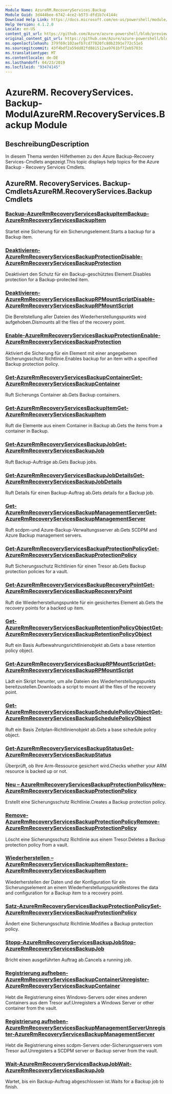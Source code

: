 ```yaml
---
Module Name: AzureRM.RecoveryServices.Backup
Module Guid: 3d444bee-6742-4ce2-b573-dfd1b7c4144c
Download Help Link: https://docs.microsoft.com/en-us/powershell/module/azurerm.recoveryservices.backup
Help Version: 4.1.2.0
Locale: en-US
content_git_url: https://github.com/Azure/azure-powershell/blob/preview/src/ResourceManager/RecoveryServices/Commands.RecoveryServices.Backup/help/AzureRM.RecoveryServices.Backup.md
original_content_git_url: https://github.com/Azure/azure-powershell/blob/preview/src/ResourceManager/RecoveryServices/Commands.RecoveryServices.Backup/help/AzureRM.RecoveryServices.Backup.md
ms.openlocfilehash: 379f69c102aefb7cd77820fc80b2391e772c51e5
ms.sourcegitcommit: 43f4bdf2a59dd82fd881512aa9761bf72eb5703c
ms.translationtype: MT
ms.contentlocale: de-DE
ms.lasthandoff: 04/23/2019
ms.locfileid: "93474145"
---
```

# <span data-ttu-id="c34ea-101">AzureRM. RecoveryServices. Backup-Modul</span><span class="sxs-lookup"><span data-stu-id="c34ea-101">AzureRM.RecoveryServices.Backup Module</span></span>
## <span data-ttu-id="c34ea-102">Beschreibung</span><span class="sxs-lookup"><span data-stu-id="c34ea-102">Description</span></span>
<span data-ttu-id="c34ea-103">In diesem Thema werden Hilfethemen zu den Azure Backup-Recovery Services-Cmdlets angezeigt.</span><span class="sxs-lookup"><span data-stu-id="c34ea-103">This topic displays help topics for the Azure Backup - Recovery Services Cmdlets.</span></span>

## <span data-ttu-id="c34ea-104">AzureRM. RecoveryServices. Backup-Cmdlets</span><span class="sxs-lookup"><span data-stu-id="c34ea-104">AzureRM.RecoveryServices.Backup Cmdlets</span></span>
### [<span data-ttu-id="c34ea-105">Backup-AzureRmRecoveryServicesBackupItem</span><span class="sxs-lookup"><span data-stu-id="c34ea-105">Backup-AzureRmRecoveryServicesBackupItem</span></span>](Backup-AzureRmRecoveryServicesBackupItem.md)
<span data-ttu-id="c34ea-106">Startet eine Sicherung für ein Sicherungselement.</span><span class="sxs-lookup"><span data-stu-id="c34ea-106">Starts a backup for a Backup item.</span></span>

### [<span data-ttu-id="c34ea-107">Deaktivieren-AzureRmRecoveryServicesBackupProtection</span><span class="sxs-lookup"><span data-stu-id="c34ea-107">Disable-AzureRmRecoveryServicesBackupProtection</span></span>](Disable-AzureRmRecoveryServicesBackupProtection.md)
<span data-ttu-id="c34ea-108">Deaktiviert den Schutz für ein Backup-geschütztes Element.</span><span class="sxs-lookup"><span data-stu-id="c34ea-108">Disables protection for a Backup-protected item.</span></span>

### [<span data-ttu-id="c34ea-109">Deaktivieren-AzureRmRecoveryServicesBackupRPMountScript</span><span class="sxs-lookup"><span data-stu-id="c34ea-109">Disable-AzureRmRecoveryServicesBackupRPMountScript</span></span>](Disable-AzureRmRecoveryServicesBackupRPMountScript.md)
<span data-ttu-id="c34ea-110">Die Bereitstellung aller Dateien des Wiederherstellungspunkts wird aufgehoben.</span><span class="sxs-lookup"><span data-stu-id="c34ea-110">Dismounts all the files of the recovery point.</span></span>

### [<span data-ttu-id="c34ea-111">Enable-AzureRmRecoveryServicesBackupProtection</span><span class="sxs-lookup"><span data-stu-id="c34ea-111">Enable-AzureRmRecoveryServicesBackupProtection</span></span>](Enable-AzureRmRecoveryServicesBackupProtection.md)
<span data-ttu-id="c34ea-112">Aktiviert die Sicherung für ein Element mit einer angegebenen Sicherungsschutz Richtlinie.</span><span class="sxs-lookup"><span data-stu-id="c34ea-112">Enables backup for an item with a specified Backup protection policy.</span></span>

### [<span data-ttu-id="c34ea-113">Get-AzureRmRecoveryServicesBackupContainer</span><span class="sxs-lookup"><span data-stu-id="c34ea-113">Get-AzureRmRecoveryServicesBackupContainer</span></span>](Get-AzureRmRecoveryServicesBackupContainer.md)
<span data-ttu-id="c34ea-114">Ruft Sicherungs Container ab.</span><span class="sxs-lookup"><span data-stu-id="c34ea-114">Gets Backup containers.</span></span>

### [<span data-ttu-id="c34ea-115">Get-AzureRmRecoveryServicesBackupItem</span><span class="sxs-lookup"><span data-stu-id="c34ea-115">Get-AzureRmRecoveryServicesBackupItem</span></span>](Get-AzureRmRecoveryServicesBackupItem.md)
<span data-ttu-id="c34ea-116">Ruft die Elemente aus einem Container in Backup ab.</span><span class="sxs-lookup"><span data-stu-id="c34ea-116">Gets the items from a container in Backup.</span></span>

### [<span data-ttu-id="c34ea-117">Get-AzureRmRecoveryServicesBackupJob</span><span class="sxs-lookup"><span data-stu-id="c34ea-117">Get-AzureRmRecoveryServicesBackupJob</span></span>](Get-AzureRmRecoveryServicesBackupJob.md)
<span data-ttu-id="c34ea-118">Ruft Backup-Aufträge ab.</span><span class="sxs-lookup"><span data-stu-id="c34ea-118">Gets Backup jobs.</span></span>

### [<span data-ttu-id="c34ea-119">Get-AzureRmRecoveryServicesBackupJobDetails</span><span class="sxs-lookup"><span data-stu-id="c34ea-119">Get-AzureRmRecoveryServicesBackupJobDetails</span></span>](Get-AzureRmRecoveryServicesBackupJobDetails.md)
<span data-ttu-id="c34ea-120">Ruft Details für einen Backup-Auftrag ab.</span><span class="sxs-lookup"><span data-stu-id="c34ea-120">Gets details for a Backup job.</span></span>

### [<span data-ttu-id="c34ea-121">Get-AzureRmRecoveryServicesBackupManagementServer</span><span class="sxs-lookup"><span data-stu-id="c34ea-121">Get-AzureRmRecoveryServicesBackupManagementServer</span></span>](Get-AzureRmRecoveryServicesBackupManagementServer.md)
<span data-ttu-id="c34ea-122">Ruft scdpm-und Azure-Backup-Verwaltungsserver ab.</span><span class="sxs-lookup"><span data-stu-id="c34ea-122">Gets SCDPM and Azure Backup management servers.</span></span>

### [<span data-ttu-id="c34ea-123">Get-AzureRmRecoveryServicesBackupProtectionPolicy</span><span class="sxs-lookup"><span data-stu-id="c34ea-123">Get-AzureRmRecoveryServicesBackupProtectionPolicy</span></span>](Get-AzureRmRecoveryServicesBackupProtectionPolicy.md)
<span data-ttu-id="c34ea-124">Ruft Sicherungsschutz Richtlinien für einen Tresor ab.</span><span class="sxs-lookup"><span data-stu-id="c34ea-124">Gets Backup protection policies for a vault.</span></span>

### [<span data-ttu-id="c34ea-125">Get-AzureRmRecoveryServicesBackupRecoveryPoint</span><span class="sxs-lookup"><span data-stu-id="c34ea-125">Get-AzureRmRecoveryServicesBackupRecoveryPoint</span></span>](Get-AzureRmRecoveryServicesBackupRecoveryPoint.md)
<span data-ttu-id="c34ea-126">Ruft die Wiederherstellungspunkte für ein gesichertes Element ab.</span><span class="sxs-lookup"><span data-stu-id="c34ea-126">Gets the recovery points for a backed up item.</span></span>

### [<span data-ttu-id="c34ea-127">Get-AzureRmRecoveryServicesBackupRetentionPolicyObject</span><span class="sxs-lookup"><span data-stu-id="c34ea-127">Get-AzureRmRecoveryServicesBackupRetentionPolicyObject</span></span>](Get-AzureRmRecoveryServicesBackupRetentionPolicyObject.md)
<span data-ttu-id="c34ea-128">Ruft ein Basis Aufbewahrungsrichtlinienobjekt ab.</span><span class="sxs-lookup"><span data-stu-id="c34ea-128">Gets a base retention policy object.</span></span>

### [<span data-ttu-id="c34ea-129">Get-AzureRmRecoveryServicesBackupRPMountScript</span><span class="sxs-lookup"><span data-stu-id="c34ea-129">Get-AzureRmRecoveryServicesBackupRPMountScript</span></span>](Get-AzureRmRecoveryServicesBackupRPMountScript.md)
<span data-ttu-id="c34ea-130">Lädt ein Skript herunter, um alle Dateien des Wiederherstellungspunkts bereitzustellen.</span><span class="sxs-lookup"><span data-stu-id="c34ea-130">Downloads a script to mount all the files of the recovery point.</span></span>

### [<span data-ttu-id="c34ea-131">Get-AzureRmRecoveryServicesBackupSchedulePolicyObject</span><span class="sxs-lookup"><span data-stu-id="c34ea-131">Get-AzureRmRecoveryServicesBackupSchedulePolicyObject</span></span>](Get-AzureRmRecoveryServicesBackupSchedulePolicyObject.md)
<span data-ttu-id="c34ea-132">Ruft ein Basis Zeitplan-Richtlinienobjekt ab.</span><span class="sxs-lookup"><span data-stu-id="c34ea-132">Gets a base schedule policy object.</span></span>

### [<span data-ttu-id="c34ea-133">Get-AzureRmRecoveryServicesBackupStatus</span><span class="sxs-lookup"><span data-stu-id="c34ea-133">Get-AzureRmRecoveryServicesBackupStatus</span></span>](Get-AzureRmRecoveryServicesBackupStatus.md)
<span data-ttu-id="c34ea-134">Überprüft, ob Ihre Arm-Ressource gesichert wird.</span><span class="sxs-lookup"><span data-stu-id="c34ea-134">Checks whether your ARM resource is backed up or not.</span></span>

### [<span data-ttu-id="c34ea-135">Neu – AzureRmRecoveryServicesBackupProtectionPolicy</span><span class="sxs-lookup"><span data-stu-id="c34ea-135">New-AzureRmRecoveryServicesBackupProtectionPolicy</span></span>](New-AzureRmRecoveryServicesBackupProtectionPolicy.md)
<span data-ttu-id="c34ea-136">Erstellt eine Sicherungsschutz Richtlinie.</span><span class="sxs-lookup"><span data-stu-id="c34ea-136">Creates a Backup protection policy.</span></span>

### [<span data-ttu-id="c34ea-137">Remove-AzureRmRecoveryServicesBackupProtectionPolicy</span><span class="sxs-lookup"><span data-stu-id="c34ea-137">Remove-AzureRmRecoveryServicesBackupProtectionPolicy</span></span>](Remove-AzureRmRecoveryServicesBackupProtectionPolicy.md)
<span data-ttu-id="c34ea-138">Löscht eine Sicherungsschutz Richtlinie aus einem Tresor.</span><span class="sxs-lookup"><span data-stu-id="c34ea-138">Deletes a Backup protection policy from a vault.</span></span>

### [<span data-ttu-id="c34ea-139">Wiederherstellen – AzureRmRecoveryServicesBackupItem</span><span class="sxs-lookup"><span data-stu-id="c34ea-139">Restore-AzureRmRecoveryServicesBackupItem</span></span>](Restore-AzureRmRecoveryServicesBackupItem.md)
<span data-ttu-id="c34ea-140">Wiederherstellen der Daten und der Konfiguration für ein Sicherungselement an einem Wiederherstellungspunkt</span><span class="sxs-lookup"><span data-stu-id="c34ea-140">Restores the data and configuration for a Backup item to a recovery point.</span></span>

### [<span data-ttu-id="c34ea-141">Satz-AzureRmRecoveryServicesBackupProtectionPolicy</span><span class="sxs-lookup"><span data-stu-id="c34ea-141">Set-AzureRmRecoveryServicesBackupProtectionPolicy</span></span>](Set-AzureRmRecoveryServicesBackupProtectionPolicy.md)
<span data-ttu-id="c34ea-142">Ändert eine Sicherungsschutz Richtlinie.</span><span class="sxs-lookup"><span data-stu-id="c34ea-142">Modifies a Backup protection policy.</span></span>

### [<span data-ttu-id="c34ea-143">Stopp-AzureRmRecoveryServicesBackupJob</span><span class="sxs-lookup"><span data-stu-id="c34ea-143">Stop-AzureRmRecoveryServicesBackupJob</span></span>](Stop-AzureRmRecoveryServicesBackupJob.md)
<span data-ttu-id="c34ea-144">Bricht einen ausgeführten Auftrag ab.</span><span class="sxs-lookup"><span data-stu-id="c34ea-144">Cancels a running job.</span></span>

### [<span data-ttu-id="c34ea-145">Registrierung aufheben-AzureRmRecoveryServicesBackupContainer</span><span class="sxs-lookup"><span data-stu-id="c34ea-145">Unregister-AzureRmRecoveryServicesBackupContainer</span></span>](Unregister-AzureRmRecoveryServicesBackupContainer.md)
<span data-ttu-id="c34ea-146">Hebt die Registrierung eines Windows-Servers oder eines anderen Containers aus dem Tresor auf.</span><span class="sxs-lookup"><span data-stu-id="c34ea-146">Unregisters a Windows Server or other container from the vault.</span></span>

### [<span data-ttu-id="c34ea-147">Registrierung aufheben-AzureRmRecoveryServicesBackupManagementServer</span><span class="sxs-lookup"><span data-stu-id="c34ea-147">Unregister-AzureRmRecoveryServicesBackupManagementServer</span></span>](Unregister-AzureRmRecoveryServicesBackupManagementServer.md)
<span data-ttu-id="c34ea-148">Hebt die Registrierung eines scdpm-Servers oder-Sicherungsservers vom Tresor auf.</span><span class="sxs-lookup"><span data-stu-id="c34ea-148">Unregisters a SCDPM server or Backup server from the vault.</span></span>

### [<span data-ttu-id="c34ea-149">Wait-AzureRmRecoveryServicesBackupJob</span><span class="sxs-lookup"><span data-stu-id="c34ea-149">Wait-AzureRmRecoveryServicesBackupJob</span></span>](Wait-AzureRmRecoveryServicesBackupJob.md)
<span data-ttu-id="c34ea-150">Wartet, bis ein Backup-Auftrag abgeschlossen ist.</span><span class="sxs-lookup"><span data-stu-id="c34ea-150">Waits for a Backup job to finish.</span></span>

